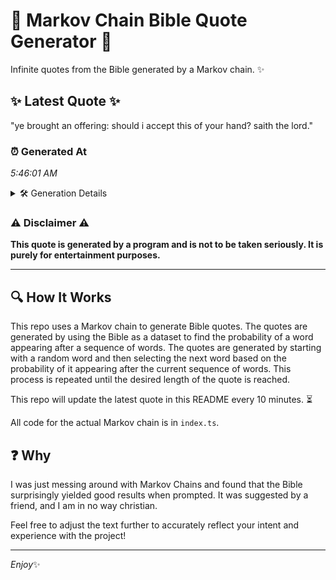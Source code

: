 # 📖 Markov Chain Bible Quote Generator 📖

Infinite quotes from the Bible generated by a Markov chain. ✨

## ✨ Latest Quote ✨
"ye brought an offering: should i accept this of your hand? saith the lord."

### ⏰ Generated At
*5:46:01 AM*

<details>
    <summary>🛠️ Generation Details</summary>
    <p>
        <strong>🌱 Seed:</strong> ye<br>
        <strong>🔄 Iterations:</strong> 13<br>
        <strong>📜 Context History:</strong><br>[ ye ]: brought<br>[ ye, brought ]: an<br>[ ye, brought, an ]: offering:<br>[ ye, brought, an, offering: ]: should<br>[ ye, brought, an, offering:, should ]: i<br>[ ye, brought, an, offering:, should, i ]: accept<br>[ brought, an, offering:, should, i, accept ]: this<br>[ an, offering:, should, i, accept, this ]: of<br>[ offering:, should, i, accept, this, of ]: your<br>[ should, i, accept, this, of, your ]: hand?<br>[ i, accept, this, of, your, hand? ]: saith<br>[ accept, this, of, your, hand?, saith ]: the<br>[ this, of, your, hand?, saith, the ]: lord.<br>
    </p>
</details>

### ⚠️ Disclaimer ⚠️
**This quote is generated by a program and is not to be taken seriously. It is purely for entertainment purposes.**

---

## 🔍 How It Works

This repo uses a Markov chain to generate Bible quotes. The quotes are generated by using the Bible as a dataset to find the probability of a word appearing after a sequence of words. The quotes are generated by starting with a random word and then selecting the next word based on the probability of it appearing after the current sequence of words. This process is repeated until the desired length of the quote is reached.

This repo will update the latest quote in this README every 10 minutes. ⏳

All code for the actual Markov chain is in `index.ts`.

## ❓ Why

I was just messing around with Markov Chains and found that the Bible surprisingly yielded good results when prompted. 
It was suggested by a friend, and I am in no way christian.

Feel free to adjust the text further to accurately reflect your intent and experience with the project!

---

*Enjoy*✨
